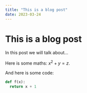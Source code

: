```yaml
---
title: "This is a blog post"
date: 2023-03-24
---
```


# This is a blog post
In this post we will talk about...

Here is some maths: $x^2 + y = z$.

And here is some code:
```python
def f(x):
  return x + 1
```
